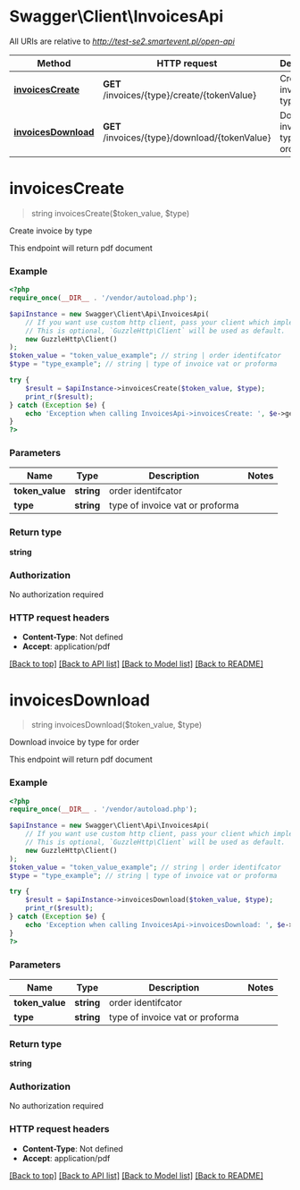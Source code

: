 # Swagger\Client\InvoicesApi

All URIs are relative to *http://test-se2.smartevent.pl/open-api*

Method | HTTP request | Description
------------- | ------------- | -------------
[**invoicesCreate**](InvoicesApi.md#invoicescreate) | **GET** /invoices/{type}/create/{tokenValue} | Create invoice by type
[**invoicesDownload**](InvoicesApi.md#invoicesdownload) | **GET** /invoices/{type}/download/{tokenValue} | Download invoice by type for order

# **invoicesCreate**
> string invoicesCreate($token_value, $type)

Create invoice by type

This endpoint will return pdf document

### Example
```php
<?php
require_once(__DIR__ . '/vendor/autoload.php');

$apiInstance = new Swagger\Client\Api\InvoicesApi(
    // If you want use custom http client, pass your client which implements `GuzzleHttp\ClientInterface`.
    // This is optional, `GuzzleHttp\Client` will be used as default.
    new GuzzleHttp\Client()
);
$token_value = "token_value_example"; // string | order identifcator
$type = "type_example"; // string | type of invoice vat or proforma

try {
    $result = $apiInstance->invoicesCreate($token_value, $type);
    print_r($result);
} catch (Exception $e) {
    echo 'Exception when calling InvoicesApi->invoicesCreate: ', $e->getMessage(), PHP_EOL;
}
?>
```

### Parameters

Name | Type | Description  | Notes
------------- | ------------- | ------------- | -------------
 **token_value** | **string**| order identifcator |
 **type** | **string**| type of invoice vat or proforma |

### Return type

**string**

### Authorization

No authorization required

### HTTP request headers

 - **Content-Type**: Not defined
 - **Accept**: application/pdf

[[Back to top]](#) [[Back to API list]](../../README.md#documentation-for-api-endpoints) [[Back to Model list]](../../README.md#documentation-for-models) [[Back to README]](../../README.md)

# **invoicesDownload**
> string invoicesDownload($token_value, $type)

Download invoice by type for order

This endpoint will return pdf document

### Example
```php
<?php
require_once(__DIR__ . '/vendor/autoload.php');

$apiInstance = new Swagger\Client\Api\InvoicesApi(
    // If you want use custom http client, pass your client which implements `GuzzleHttp\ClientInterface`.
    // This is optional, `GuzzleHttp\Client` will be used as default.
    new GuzzleHttp\Client()
);
$token_value = "token_value_example"; // string | order identifcator
$type = "type_example"; // string | type of invoice vat or proforma

try {
    $result = $apiInstance->invoicesDownload($token_value, $type);
    print_r($result);
} catch (Exception $e) {
    echo 'Exception when calling InvoicesApi->invoicesDownload: ', $e->getMessage(), PHP_EOL;
}
?>
```

### Parameters

Name | Type | Description  | Notes
------------- | ------------- | ------------- | -------------
 **token_value** | **string**| order identifcator |
 **type** | **string**| type of invoice vat or proforma |

### Return type

**string**

### Authorization

No authorization required

### HTTP request headers

 - **Content-Type**: Not defined
 - **Accept**: application/pdf

[[Back to top]](#) [[Back to API list]](../../README.md#documentation-for-api-endpoints) [[Back to Model list]](../../README.md#documentation-for-models) [[Back to README]](../../README.md)

